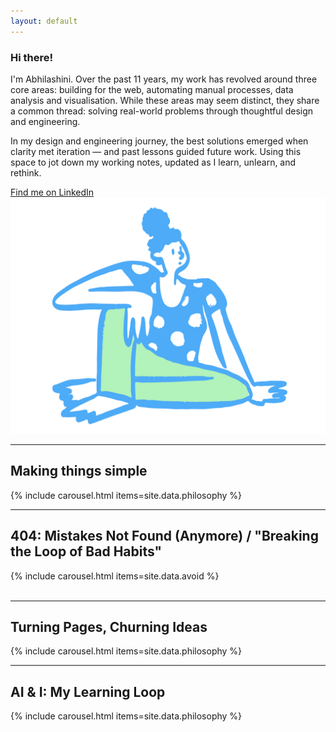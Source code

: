 ```yaml
---
layout: default
---
```


<div class="centered-column">
  <!-- Intro Section -->
  <section class="section" id="intro">
    <h3 class="sub-heading">Hi there!</h3>
    <p>I'm Abhilashini. Over the past 11 years, my work has revolved around three core areas: building for the web, automating manual processes, data analysis and visualisation. While these areas may seem distinct, they share a common thread: solving real-world problems through thoughtful design and engineering.</p>
    <p>In my design and engineering journey, the best solutions emerged when clarity met iteration — and past lessons guided future work. Using this space to jot down my working notes, updated as I learn, unlearn, and rethink.</p>
    <a href="https://www.linkedin.com/in/abhilashini">Find me on LinkedIn <i class="fas fa-external-link-alt"></i></a>
    <img src="/assets/images/SittingDoodle.svg" class="doodle doodle--right flip" alt="">
  </section>

  <hr class="section-divider">

<!-- Philosophy Section -->
<section class="section" id="philosophy">
  <h1 class="section-title section-title--left" data-section="philosophy">
    Making things simple
  </h1>
  <div class="content">
    {% include carousel.html items=site.data.philosophy %}
  </div>
</section>

  <hr class="section-divider">

<!-- Avoid Section -->
<section class="section" id="avoid">
  <h1 class="section-title section-title--right" data-section="avoid">
    404: Mistakes Not Found (Anymore) / "Breaking the Loop of Bad Habits" 
  </h1>
  <div class="content">
    {% include carousel.html items=site.data.avoid %}
  </div>
  <img src="/assets/doodle2.svg" class="doodle doodle--left flip" alt="">
</section>

<hr class="section-divider">

<section class="section" id="rightTest2">
  <h1 class="section-title section-title--right" data-section="philosophy">
    Turning Pages, Churning Ideas
  </h1>
  <div class="content">
    {% include carousel.html items=site.data.philosophy %}
  </div>
</section>

<hr class="section-divider">

<section class="section" id="leftTest2">
  <h1 class="section-title section-title--left" data-section="philosophy">
    AI & I: My Learning Loop
  </h1>
  <div class="content">
    {% include carousel.html items=site.data.philosophy %}
  </div>
</section>
